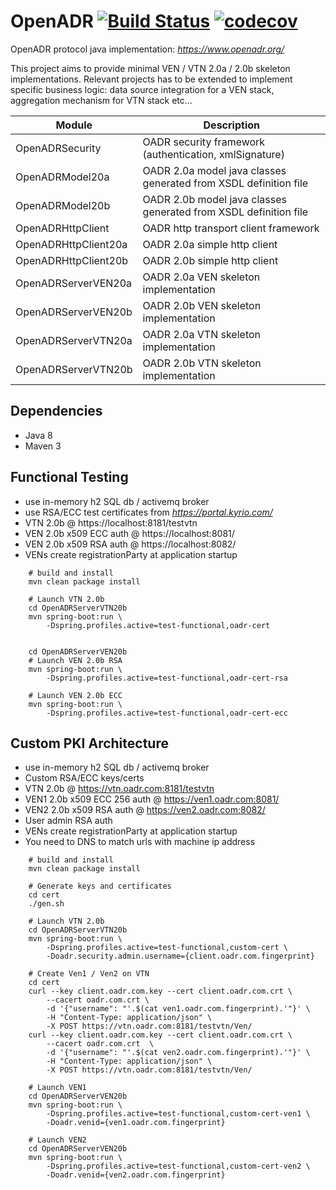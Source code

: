 # OpenADR  [![Build Status](https://travis-ci.org/avob/OpenADR.svg?branch=master)](https://travis-ci.org/avob/OpenADR)  [![codecov](https://codecov.io/gh/avob/OpenADR/branch/master/graph/badge.svg)](https://codecov.io/gh/avob/OpenADR)



OpenADR protocol java implementation: *https://www.openadr.org/*

This project aims to provide minimal VEN / VTN 2.0a / 2.0b skeleton implementations. Relevant projects has to be extended to implement specific business logic: data source integration for a VEN stack, aggregation mechanism for VTN stack etc...

Module | Description
------------- | ------------- 
OpenADRSecurity | OADR security framework (authentication, xmlSignature)
OpenADRModel20a | OADR 2.0a model java classes generated from XSDL definition file
OpenADRModel20b | OADR 2.0b model java classes generated from XSDL definition file
OpenADRHttpClient | OADR http transport client framework
OpenADRHttpClient20a | OADR 2.0a simple http client
OpenADRHttpClient20b | OADR 2.0b simple http client
OpenADRServerVEN20a | OADR 2.0a VEN skeleton implementation
OpenADRServerVEN20b | OADR 2.0b VEN skeleton implementation
OpenADRServerVTN20a | OADR 2.0a VTN skeleton implementation
OpenADRServerVTN20b | OADR 2.0b VTN skeleton implementation

## Dependencies
- Java 8
- Maven 3 

## Functional Testing
- use in-memory h2 SQL db / activemq broker
- use RSA/ECC test certificates from *https://portal.kyrio.com/*
- VTN 2.0b @ https://localhost:8181/testvtn
- VEN 2.0b x509 ECC auth @ https://localhost:8081/
- VEN 2.0b x509 RSA auth @ https://localhost:8082/
- VENs create registrationParty at application startup

```shell
	# build and install
	mvn clean package install

	# Launch VTN 2.0b
	cd OpenADRServerVTN20b
    mvn spring-boot:run \
        -Dspring.profiles.active=test-functional,oadr-cert


    cd OpenADRServerVEN20b
    # Launch VEN 2.0b RSA
    mvn spring-boot:run \
        -Dspring.profiles.active=test-functional,oadr-cert-rsa

    # Launch VEN 2.0b ECC
    mvn spring-boot:run \
        -Dspring.profiles.active=test-functional,oadr-cert-ecc
```

## Custom PKI Architecture
- use in-memory h2 SQL db / activemq broker
- Custom RSA/ECC keys/certs
- VTN 2.0b @ https://vtn.oadr.com:8181/testvtn
- VEN1 2.0b x509 ECC 256 auth @ https://ven1.oadr.com:8081/
- VEN2 2.0b x509 RSA auth @ https://ven2.oadr.com:8082/
- User admin RSA auth
- VENs create registrationParty at application startup
- You need to DNS to match urls with machine ip address
```shell
	# build and install
	mvn clean package install

	# Generate keys and certificates
	cd cert
	./gen.sh

	# Launch VTN 2.0b
	cd OpenADRServerVTN20b
    mvn spring-boot:run \
        -Dspring.profiles.active=test-functional,custom-cert \
        -Doadr.security.admin.username={client.oadr.com.fingerprint}

    # Create Ven1 / Ven2 on VTN
    cd cert
    curl --key client.oadr.com.key --cert client.oadr.com.crt \ 
        --cacert oadr.com.crt \
        -d '{"username": "'.$(cat ven1.oadr.com.fingerprint).'"}' \
        -H "Content-Type: application/json" \
        -X POST https://vtn.oadr.com:8181/testvtn/Ven/
    curl --key client.oadr.com.key --cert client.oadr.com.crt \
        --cacert oadr.com.crt  \
        -d '{"username": "'.$(cat ven2.oadr.com.fingerprint).'"}' \
        -H "Content-Type: application/json" \
        -X POST https://vtn.oadr.com:8181/testvtn/Ven/

    # Launch VEN1
    cd OpenADRServerVEN20b
    mvn spring-boot:run \
        -Dspring.profiles.active=test-functional,custom-cert-ven1 \
        -Doadr.venid={ven1.oadr.com.fingerprint}

    # Launch VEN2
    cd OpenADRServerVEN20b
    mvn spring-boot:run \
        -Dspring.profiles.active=test-functional,custom-cert-ven2 \
        -Doadr.venid={ven2.oadr.com.fingerprint}

    
```
